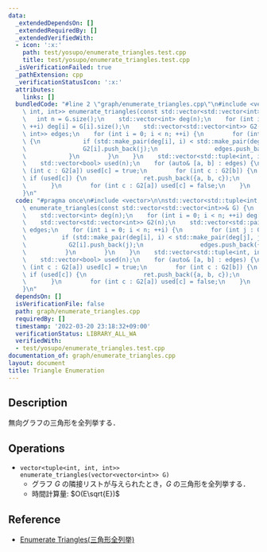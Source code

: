 ```yaml
---
data:
  _extendedDependsOn: []
  _extendedRequiredBy: []
  _extendedVerifiedWith:
  - icon: ':x:'
    path: test/yosupo/enumerate_triangles.test.cpp
    title: test/yosupo/enumerate_triangles.test.cpp
  _isVerificationFailed: true
  _pathExtension: cpp
  _verificationStatusIcon: ':x:'
  attributes:
    links: []
  bundledCode: "#line 2 \"graph/enumerate_triangles.cpp\"\n#include <vector>\n\nstd::vector<std::tuple<int,\
    \ int, int>> enumerate_triangles(const std::vector<std::vector<int>>& G) {\n \
    \   int n = G.size();\n    std::vector<int> deg(n);\n    for (int i = 0; i < n;\
    \ ++i) deg[i] = G[i].size();\n    std::vector<std::vector<int>> G2(n);\n    std::vector<std::pair<int,\
    \ int>> edges;\n    for (int i = 0; i < n; ++i) {\n        for (int j : G[i])\
    \ {\n            if (std::make_pair(deg[i], i) < std::make_pair(deg[j], j)) {\n\
    \                G2[i].push_back(j);\n                edges.push_back({i, j});\n\
    \            }\n        }\n    }\n    std::vector<std::tuple<int, int, int>> ret;\n\
    \    std::vector<bool> used(n);\n    for (auto& [a, b] : edges) {\n        for\
    \ (int c : G2[a]) used[c] = true;\n        for (int c : G2[b]) {\n           \
    \ if (used[c]) {\n                ret.push_back({a, b, c});\n            }\n \
    \       }\n        for (int c : G2[a]) used[c] = false;\n    }\n    return ret;\n\
    }\n"
  code: "#pragma once\n#include <vector>\n\nstd::vector<std::tuple<int, int, int>>\
    \ enumerate_triangles(const std::vector<std::vector<int>>& G) {\n    int n = G.size();\n\
    \    std::vector<int> deg(n);\n    for (int i = 0; i < n; ++i) deg[i] = G[i].size();\n\
    \    std::vector<std::vector<int>> G2(n);\n    std::vector<std::pair<int, int>>\
    \ edges;\n    for (int i = 0; i < n; ++i) {\n        for (int j : G[i]) {\n  \
    \          if (std::make_pair(deg[i], i) < std::make_pair(deg[j], j)) {\n    \
    \            G2[i].push_back(j);\n                edges.push_back({i, j});\n \
    \           }\n        }\n    }\n    std::vector<std::tuple<int, int, int>> ret;\n\
    \    std::vector<bool> used(n);\n    for (auto& [a, b] : edges) {\n        for\
    \ (int c : G2[a]) used[c] = true;\n        for (int c : G2[b]) {\n           \
    \ if (used[c]) {\n                ret.push_back({a, b, c});\n            }\n \
    \       }\n        for (int c : G2[a]) used[c] = false;\n    }\n    return ret;\n\
    }\n"
  dependsOn: []
  isVerificationFile: false
  path: graph/enumerate_triangles.cpp
  requiredBy: []
  timestamp: '2022-03-20 23:18:32+09:00'
  verificationStatus: LIBRARY_ALL_WA
  verifiedWith:
  - test/yosupo/enumerate_triangles.test.cpp
documentation_of: graph/enumerate_triangles.cpp
layout: document
title: Triangle Enumeration
---
```


## Description

無向グラフの三角形を全列挙する．

## Operations

- `vector<tuple<int, int, int>> enumerate_triangles(vector<vector<int>> G)`
    - グラフ $G$ の隣接リストが与えられたとき，$G$ の三角形を全列挙する．
    - 時間計算量: $O(E\sqrt{E})$

## Reference

- [Enumerate Triangles(三角形全列挙)](https://ei1333.github.io/library/graph/others/enumerate-triangles.hpp.html)